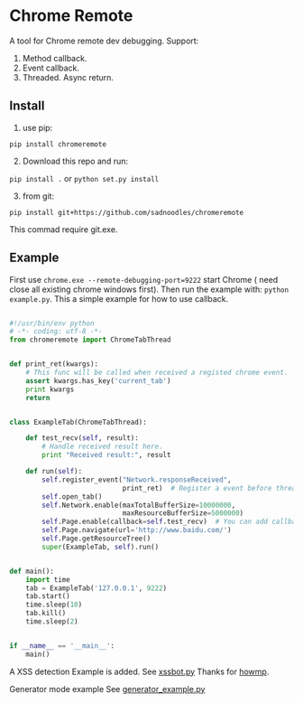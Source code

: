 # Chrome Remote

A tool for Chrome remote dev debugging. Support:

1. Method callback.
2. Event callback.
3. Threaded. Async return.

## Install

1. use pip:

`pip install chromeremote`

2. Download this repo and run:

`pip install .` or `python set.py install`

3. from git:

`pip install git+https://github.com/sadnoodles/chromeremote` 

This commad require git.exe.

## Example

First use `chrome.exe --remote-debugging-port=9222` start Chrome ( need close all existing chrome windows first). Then run the example with: `python example.py`. This a simple example for how to use callback.

```python

#!/usr/bin/env python
# -*- coding: utf-8 -*-
from chromeremote import ChromeTabThread


def print_ret(kwargs):
    # This func will be called when received a registed chrome event.
    assert kwargs.has_key('current_tab')
    print kwargs
    return


class ExampleTab(ChromeTabThread):

    def test_recv(self, result):
        # Handle received result here.
        print "Received result:", result

    def run(self):
        self.register_event("Network.responseReceived",
                            print_ret)  # Register a event before thread started.
        self.open_tab()
        self.Network.enable(maxTotalBufferSize=10000000,
                            maxResourceBufferSize=5000000)
        self.Page.enable(callback=self.test_recv)  # You can add callback for every request.
        self.Page.navigate(url='http://www.baidu.com/')
        self.Page.getResourceTree()
        super(ExampleTab, self).run()


def main():
    import time
    tab = ExampleTab('127.0.0.1', 9222)
    tab.start()
    time.sleep(10)
    tab.kill()
    time.sleep(2)


if __name__ == '__main__':
    main()

```

A XSS detection Example is added. See [xssbot.py](./xssbot.py) Thanks for [howmp](https://github.com/howmp).

Generator mode example See [generator_example.py](./generator_example.py)